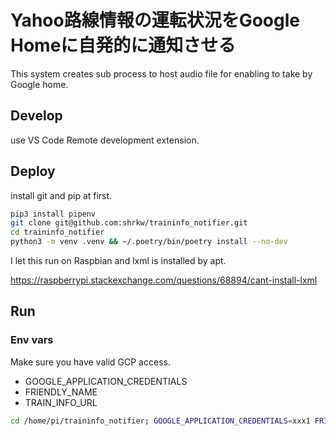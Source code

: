 # Yahoo路線情報の運転状況をGoogle Homeに自発的に通知させる

This system creates sub process to host audio file for enabling to take by Google home.

## Develop

use VS Code Remote development extension.

## Deploy

install git and pip at first.

```bash
pip3 install pipenv
git clone git@github.com:shrkw/traininfo_notifier.git
cd traininfo_notifier
python3 -m venv .venv && ~/.poetry/bin/poetry install --no-dev
```

I let this run on Raspbian and lxml is installed by apt.

<https://raspberrypi.stackexchange.com/questions/68894/cant-install-lxml>

## Run

### Env vars

Make sure you have valid GCP access.

* GOOGLE_APPLICATION_CREDENTIALS
* FRIENDLY_NAME
* TRAIN_INFO_URL

```bash
cd /home/pi/traininfo_notifier; GOOGLE_APPLICATION_CREDENTIALS=xxx1 FRIENDLY_NAME=xxx2 TRAIN_INFO_URL=https://transit.yahoo.co.jp/traininfo/detail/xxx/ poetry run python main.py
```
